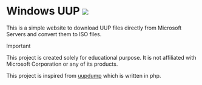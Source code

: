 # Windows UUP ![](https://img.shields.io/badge/WIP-gold)

This is a simple website to download UUP files directly from Microsoft Servers and convert them to ISO files.

> [!IMPORTANT]
> This project is created solely for educational purpose. It is not affiliated with Microsoft Corporation or any of its products.

This project is inspired from [uupdump](https://uupdump.net/) which is written in php.

